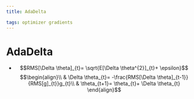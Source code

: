 ```yaml
---
title: AdaDelta

tags: optimizer gradients 
---
```


# AdaDelta
- $$RMS[\Delta \theta]_{t}= \sqrt{E[\Delta \theta^{2}]_{t}+ \epsilon}$$
$$\begin{align}\\
& \Delta \theta_{t}= -\frac{RMS[\Delta \theta]_{t-1}}{RMS[g]_{t}}g_{t}\\
& \theta_{t+1}= \theta_{t}+ \Delta \theta_{t}
\end{align}$$

